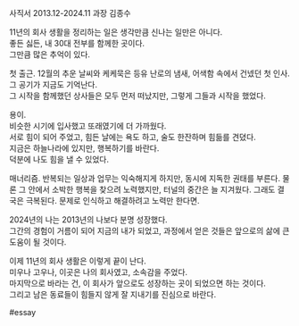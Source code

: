 사직서
2013.12-2024.11
과장
김종수


11년의 회사 생활을 정리하는 일은 생각만큼 신나는 일만은 아니다.  
좋든 싫든, 내 30대 전부를 함께한 곳이다.  
그만큼 많은 추억이 있다.

첫 출근.
12월의 추운 날씨와 케케묵은 등유 난로의 냄새, 어색함 속에서 건넸던 첫 인사.  
그 공기가 지금도 기억난다.  
그 시작을 함께했던 상사들은 모두 먼저 떠났지만, 그렇게 그들과 시작을 했었다.

용이.  
비슷한 시기에 입사했고 또래였기에 더 가까웠다.  
서로 힘이 되어 주었고, 힘든 날에는 욕도 하고, 술도 한잔하며 힘듦를 견뎠다.  
지금은 하늘나라에 있지만, 행복하기를 바란다.  
덕분에 나도 힘을 낼 수 있었다.

매너리즘.
반복되는 일상과 업무는 익숙해지게 하지만, 동시에 지독한 권태를 부른다.
물론 그 안에서 소박한 행복을 찾으려 노력했지만, 터널의 중간은 늘 지겨웠다.
그래도 결국은 극복된다.
문제로 인식하고 해결하려고 노력만 한다면.

2024년의 나는 2013년의 나보다 분명 성장했다.  
그간의 경험이 거름이 되어 지금의 내가 되었고, 과정에서 얻은 것들은 앞으로의 삶에 큰 도움이 될 것이다.

이제 11년의 회사 생활은 이렇게 끝이 난다.  
미우나 고우나, 이곳은 나의 회사였고, 소속감을 주었다.  
마지막으로 바라는 건, 이 회사가 앞으로도 성장하는 곳이 되었으면 하는 것이다.  
그리고 남은 동료들이 힘들지 않게 잘 지내기를 진심으로 바란다.


#essay 